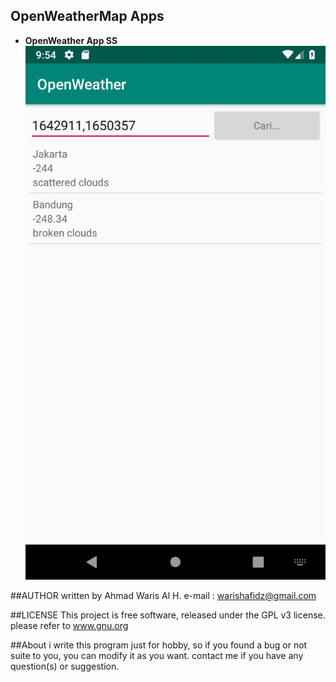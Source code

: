 ## OpenWeatherMap Apps

* **OpenWeather App SS**
![ScreenShoot](https://github.com/abudawud/OpenWeather/blob/master/doc/Screenshot_1544324083.png)

##AUTHOR
written by Ahmad Waris Al H.
e-mail   : warishafidz@gmail.com

##LICENSE
This project is free software, released under the GPL v3 license. 
please refer to www.gnu.org

##About
i write this program just for hobby, so if you found a bug or not suite to you,
you can modify it as you want. contact me if you have any question(s) or suggestion.

